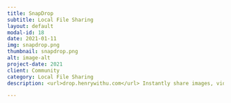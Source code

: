 ```yaml
---
title: SnapDrop
subtitle: Local File Sharing
layout: default
modal-id: 18
date: 2021-01-11
img: snapdrop.png
thumbnail: snapdrop.png
alt: image-alt
project-date: 2021
client: Community
category: Local File Sharing
description: <url>drop.henrywithu.com</url> Instantly share images, videos, PDFs, and links with people nearby. Peer2Peer and Open Source. No Setup, No Signup.

---
```

